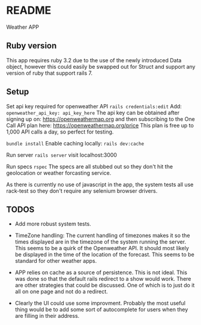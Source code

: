 # README

Weather APP

## Ruby version
This app requires ruby 3.2 due to the use of the newly introduced Data object, however this could easily be swapped out for Struct and support any version of ruby that support rails 7.

## Setup
Set api key required for openweather API
`rails credentials:edit`
Add:
`openweather_api_key: api_key_here`
The api key can be obtained after signing up on:
https://openweathermap.org
and then subscribing to the One Call API plan here:
https://openweathermap.org/price
This plan is free up to 1,000 API calls a day, so perfect for testing.

`bundle install`
Enable caching locally:
`rails dev:cache`

Run server
`rails server`
visit localhost:3000

Run specs
`rspec`
The specs are all stubbed out so they don't hit the geolocation or weather forcasting service.

As there is currently no use of javascript in the app, the system tests all use rack-test so they don't require any selenium browser drivers.

## TODOS
* Add more robust system tests.

* TimeZone handling: The current handling of timezones makes it so the times displayed are in the timezone of the system running the server. This seems to be a quirk of the Openweather API. It should most likely be displayed in the time of the location of the forecast. This seems to be standard for other weather apps.

* APP relies on cache as a source of persistence. This is not ideal. This was done so that the default rails redirect to a show would work. There are other strategies that could be discussed. One of which is to just do it all on one page and not do a redirect.

* Clearly the UI could use some improvment. Probably the most useful thing would be to add some sort of autocomplete for users when they are filling in their address.